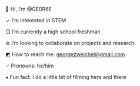  👋 Hi, I’m @GE0R6E
  
  ✓ I’m interested in STEM
  
  ▢ I’m currently a high school freshman
  
  ⊚ I’m looking to collaborate on projects and research
 
  ◩ How to reach me: georgezweichel@gmail.com
 
  ♂️ Pronouns: he/him
  
  ⁕ Fun fact: I do a little bit of filming here and there

<!---
GE0R6E/GE0R6E is a ✨ special ✨ repository because its `README.md` (this file) appears on your GitHub profile.
You can click the Preview link to take a look at your changes.
--->

